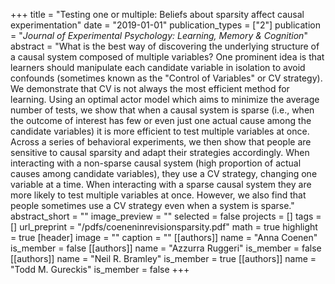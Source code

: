 +++
title = "Testing one or multiple: Beliefs about sparsity affect causal experimentation"
date = "2019-01-01"
publication_types = ["2"]
publication = "_Journal of Experimental Psychology: Learning, Memory & Cognition_"
abstract = "What is the best way of discovering the underlying structure of a causal system composed of multiple variables? One prominent idea is that learners should manipulate each candidate variable in isolation to avoid confounds (sometimes known as the \"Control of Variables\" or CV strategy). We demonstrate that CV is not always the most efficient method for learning. Using an optimal actor model which aims to minimize the average number of tests, we show that when a causal system is sparse (i.e., when the outcome of interest has few or even just one actual cause among the candidate variables) it is more efficient to test multiple variables at once. Across a series of behavioral experiments, we then show that people are sensitive to causal sparsity and adapt their strategies accordingly. When interacting with a non-sparse causal system (high proportion of actual causes among candidate variables), they use a CV strategy, changing one variable at a time. When interacting with a sparse causal system they are more likely to test multiple variables at once. However, we also find that people sometimes use a CV strategy even when a system is sparse."
abstract_short = ""
image_preview = ""
selected = false
projects = []
tags = []
url_preprint = "/pdfs/coeneninrevisionsparsity.pdf"
math = true
highlight = true
[header]
image = ""
caption = ""
[[authors]]
	name = "Anna Coenen"
	is_member = false
[[authors]]
	name = "Azzurra Ruggeri"
	is_member = false
[[authors]]
	name = "Neil R. Bramley"
	is_member = true
[[authors]]
	name = "Todd M. Gureckis"
	is_member = false
+++
